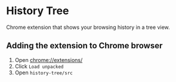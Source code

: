 # History Tree
Chrome extension that shows your browsing history in a tree view.

## Adding the extension to Chrome browser
1. Open [chrome://extensions/](chrome://extensions/)
1. Click `Load unpacked`
1. Open `history-tree/src`

